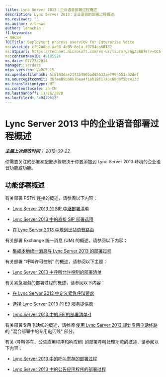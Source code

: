 ```yaml
---
title: Lync Server 2013：企业语音部署过程概述
description: Lync Server 2013：企业语音的部署过程概述。
ms.reviewer: ''
ms.author: v-lanac
author: lanachin
f1.keywords:
- NOCSH
TOCTitle: Deployment process overview for Enterprise Voice
ms:assetid: cf92adbe-aa90-4b05-8e1a-f3794ca68132
ms:mtpsurl: https://technet.microsoft.com/en-us/library/Gg398878(v=OCS.15)
ms:contentKeyID: 48185526
ms.date: 07/23/2014
manager: serdars
mtps_version: v=OCS.15
ms.openlocfilehash: 5c8163dae21435490badd5633ae799e651ab2def
ms.sourcegitcommit: 36fee89bb887bea4f18b19f17a8c69daf5bc423d
ms.translationtype: MT
ms.contentlocale: zh-CN
ms.lasthandoff: 11/26/2020
ms.locfileid: "49429613"
---
```

# <a name="deployment-process-overview-for-enterprise-voice-in-lync-server-2013"></a>Lync Server 2013 中的企业语音部署过程概述

<div data-xmlns="http://www.w3.org/1999/xhtml">

<div class="topic" data-xmlns="http://www.w3.org/1999/xhtml" data-msxsl="urn:schemas-microsoft-com:xslt" data-cs="https://msdn.microsoft.com/">

<div data-asp="https://msdn2.microsoft.com/asp">



</div>

<div id="mainSection">

<div id="mainBody">

<span> </span>

_**主题上次修改时间：** 2012-09-22_

你需要关注的部署和配置步骤取决于你要添加到 Lync Server 2013 环境的企业语音功能或功能。

<div>

## <a name="feature-deployment-overviews"></a>功能部署概述

有关部署 PSTN 连接的概述，请参阅以下内容：

  - [Lync Server 2013 的 SIP 中继部署清单](lync-server-2013-sip-trunk-deployment-checklist.md)

  - [Lync Server 2013 中的直接 SIP 部署选项](lync-server-2013-direct-sip-deployment-options.md)

  - [在 Lync Server 2013 中规划出站语音路由](lync-server-2013-planning-outbound-voice-routing.md)

有关部署 Exchange 统一消息 (UM) 的概述，请参阅以下内容：

  - [集成本地统一消息与 Lync Server 2013 的部署过程](lync-server-2013-deployment-process-for-integrating-on-premises-unified-messaging.md)

有关部署 "呼叫许可控制" 的概述，请参阅以下主题：

  - [Lync Server 2013 中呼叫允许控制的部署清单](lync-server-2013-deployment-checklist-for-call-admission-control.md)

有关紧急服务的部署过程的概述，请参阅以下内容：

  - [在 Lync Server 2013 中定义紧急呼叫要求](lync-server-2013-defining-your-requirements-for-emergency-calls.md)

  - [选择 Lync Server 2013 的 E9 服务提供商](lync-server-2013-choosing-an-e9-1-1-service-provider.md)

  - [Lync Server 2013 中的 E9 的部署清单-1](lync-server-2013-deployment-checklist-for-e9-1-1.md)

有关部署专用电话线的概述，请参阅 [使用 Lync Server 2013 规划专用电话线路](lync-server-2013-planning-for-private-telephone-lines.md)的 "混合部署中的专用电话线" 部分。

有关 (呼叫停车、公告应用程序和响应组) 的部署呼叫处理功能的概述，请参阅以下内容：

  - [Lync Server 2013 中的呼叫寄存的部署过程](lync-server-2013-deployment-process-for-call-park.md)

  - [Lync Server 2013 中的公告应用程序的部署过程](lync-server-2013-deployment-process-for-the-announcement-application.md)

</div>

</div>

<span> </span>

</div>

</div>

</div>

